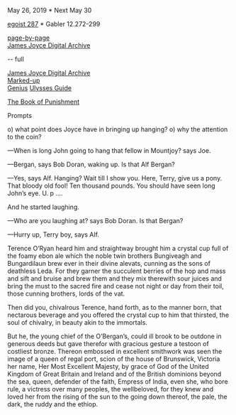May 26, 2019 * Next May 30

[egoist 287](https://archive.org/stream/ulysses00joyc_1?ref=ol#page/287/mode/1up)  * Gabler 12.272-299


[page-by-page](http://ulyssespages.blogspot.com/2014/11/p287.html)  
[James Joyce Digital Archive](http://www.jjda.ie/main/JJDA/U/ulex/n/lexn.htm)  

-- full

[James Joyce Digital Archive](http://www.jjda.ie/main/JJDA/U/ulex/n/lexn.htm)  
[Marked-up](http://www.columbia.edu/~fms5/ulw12.htm)  
[Genius](https://genius.com/James-joyce-ulysses-chap-12-cyclops-annotated)
[Ulysses Guide](http://www.ulyssesguide.com/new-page)

[The Book of Punishment](https://www.jstor.org/stable/25473951)


Prompts

o) what point does Joyce have in bringing up hanging?
o) why the attention to the coin?

—When is long John going to hang that fellow in Mountjoy? says Joe.

—Bergan, says Bob Doran, waking up. Is that Alf Bergan?

—Yes, says Alf. Hanging? Wait till I show you. Here, Terry, give us a pony. That bloody old fool! Ten thousand pounds. You should have seen long John’s eye. U. p ....

And he started laughing.

—Who are you laughing at? says Bob Doran. Is that Bergan?

—Hurry up, Terry boy, says Alf.

Terence O’Ryan heard him and straightway brought him a crystal cup
full of the foamy ebon ale which the noble twin brothers Bungiveagh
and Bungardilaun brew ever in their divine alevats, cunning as the
sons of deathless Leda. For they garner the succulent berries of the
hop and mass and sift and bruise and brew them and they mix therewith
sour juices and bring the must to the sacred fire and cease not night
or day from their toil, those cunning brothers, lords of the vat.

Then did you, chivalrous Terence, hand forth, as to the manner born,
that nectarous beverage and you offered the crystal cup to him that
thirsted, the soul of chivalry, in beauty akin to the immortals.

But he, the young chief of the O’Bergan’s, could ill brook to be
outdone in generous deeds but gave therefor with gracious gesture a
testoon of costliest bronze. Thereon embossed in excellent smithwork
was seen the image of a queen of regal port, scion of the house of
Brunswick, Victoria her name, Her Most Excellent Majesty, by grace of
God of the United Kingdom of Great Britain and Ireland and of the
British dominions beyond the sea, queen, defender of the faith,
Empress of India, even she, who bore rule, a victress over many
peoples, the wellbeloved, for they knew and loved her from the rising
of the sun to the going down thereof, the pale, the dark, the ruddy
and the ethiop.

